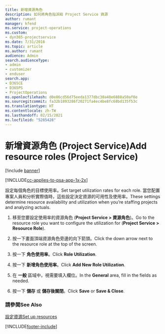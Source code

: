 ```yaml
---
title: 新增資源角色
description: 如何將角色指派給 Project Service 資源
author: rumant
manager: kfend
ms.service: project-operations
ms.custom:
- dyn365-projectservice
ms.date: 7/31/2018
ms.topic: article
ms.author: rumant
audience: Admin
search.audienceType:
- admin
- customizer
- enduser
search.app:
- D365CE
- D365PS
- ProjectOperations
ms.openlocfilehash: d0e86cd56d75eeda1377dbc30a48e6888a50af0e
ms.sourcegitcommit: fa32b1893286f20271fa4ec4be8fc68bd135f53c
ms.translationtype: HT
ms.contentlocale: zh-TW
ms.lasthandoff: 02/15/2021
ms.locfileid: "5285428"
---
```

# <a name="add-resource-roles-project-service"></a><span data-ttu-id="02c6d-103">新增資源角色 (Project Service)</span><span class="sxs-lookup"><span data-stu-id="02c6d-103">Add resource roles (Project Service)</span></span>

[!include [banner](../includes/psa-now-project-operations.md)]

[!INCLUDE[cc-applies-to-psa-app-1x-2x](../includes/cc-applies-to-psa-app-1x-2x.md)]

<span data-ttu-id="02c6d-104">設定每個角色的目標使用率。</span><span class="sxs-lookup"><span data-stu-id="02c6d-104">Set target utilization rates for each role.</span></span> <span data-ttu-id="02c6d-105">當您配置專案人員和分析實際值時，這些設定決定資源的可用性及使用率。</span><span class="sxs-lookup"><span data-stu-id="02c6d-105">These settings determine resource availability and utilization when you’re staffing projects and analyzing actuals.</span></span>  
  
1.  <span data-ttu-id="02c6d-106">移至您要設定使用率的資源角色 (**Project Service > 資源角色**)。</span><span class="sxs-lookup"><span data-stu-id="02c6d-106">Go to the resource role you want to configure the utilization for (**Project Service > Resource Role**).</span></span>  
  
2.  <span data-ttu-id="02c6d-107">按一下畫面頂端資源角色旁邊的向下箭頭。</span><span class="sxs-lookup"><span data-stu-id="02c6d-107">Click the down arrow next to the resource role at the top of the screen.</span></span>  
  
3.  <span data-ttu-id="02c6d-108">按一下 **角色使用率**。</span><span class="sxs-lookup"><span data-stu-id="02c6d-108">Click **Role Utilization**.</span></span>  
  
4.  <span data-ttu-id="02c6d-109">按一下 **新增角色使用率**。</span><span class="sxs-lookup"><span data-stu-id="02c6d-109">Click **Add New Role Utilization**.</span></span>  
  
5.  <span data-ttu-id="02c6d-110">在 **一般** 區域中，視需要填入欄位。</span><span class="sxs-lookup"><span data-stu-id="02c6d-110">In the **General** area, fill in the fields as needed.</span></span>  
  
6.  <span data-ttu-id="02c6d-111">按一下 **儲存** 或 **儲存後關閉**。</span><span class="sxs-lookup"><span data-stu-id="02c6d-111">Click **Save** or **Save & Close**.</span></span>  
  
### <a name="see-also"></a><span data-ttu-id="02c6d-112">請參閱</span><span class="sxs-lookup"><span data-stu-id="02c6d-112">See Also</span></span>  
 [<span data-ttu-id="02c6d-113">設定資源</span><span class="sxs-lookup"><span data-stu-id="02c6d-113">Set up resources</span></span>](../psa/set-up-resources.md)


[!INCLUDE[footer-include](../includes/footer-banner.md)]